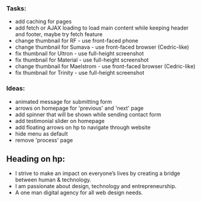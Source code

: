 ### Tasks:
- add caching for pages
- add fetch or AJAX loading to load main content while keeping header and footer, maybe try fetch feature
- change thumbnail for RF - use front-faced phone
- change thumbnail for Sumava - use front-faced browser (Cedric-like)
- fix thumbnail for Ultron - use full-height screenshot
- fix thumbnail for Material - use full-height screenshot
- change thumbnail for Maelstrom - use front-faced browser (Cedric-like)
- fix thumbnail for Trinity - use full-height screenshot

### Ideas:
- animated message for submitting form
- arrows on homepage for 'previous' and 'next' page
- add spinner that will be shown while sending contact form
- add testimonial slider on homepage
- add floating arrows on hp to navigate through website
- hide menu as default
- remove 'process' page

## Heading on hp:
- I strive to make an impact on everyone’s lives by creating a bridge between human & technology.
- I am passionate about design, technology and entrepreneurship.
- A one man digital agency for all web design needs.
